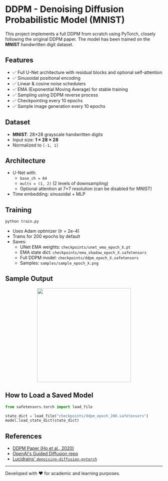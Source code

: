 # DDPM - Denoising Diffusion Probabilistic Model (MNIST)

This project implements a full DDPM from scratch using PyTorch, closely following the original DDPM paper. The model has been trained on the **MNIST** handwritten digit dataset.

## Features

- ✅ Full U-Net architecture with residual blocks and optional self-attention
- ✅ Sinusoidal positional encoding
- ✅ Linear & cosine noise schedulers
- ✅ EMA (Exponential Moving Average) for stable training
- ✅ Sampling using DDPM reverse process
- ✅ Checkpointing every 10 epochs
- ✅ Sample image generation every 10 epochs

## Dataset

- **MNIST**: 28×28 grayscale handwritten digits
- Input size: **1 × 28 × 28**
- Normalized to `[-1, 1]`

## Architecture

- U-Net with:
  - `base_ch = 64`
  - `mults = (1, 2)` (2 levels of downsampling)
  - Optional attention at 7×7 resolution (can be disabled for MNIST)
- Time embedding: sinusoidal + MLP

## Training

```bash
python train.py
```

- Uses Adam optimizer (lr = 2e-4)
- Trains for 200 epochs by default
- Saves:
  - UNet EMA weights: `checkpoints/unet_ema_epoch_X.pt`
  - EMA state dict: `checkpoints/ema_shadow_epoch_X.safetensors`
  - Full DDPM model: `checkpoints/ddpm_epoch_X.safetensors`
  - Samples: `samples/sample_epoch_X.png`

## Sample Output

<p align="center">
  <img src="samples/sample_epoch_200.png" width="300"/>
</p>

## How to Load a Saved Model

```python
from safetensors.torch import load_file

state_dict = load_file("checkpoints/ddpm_epoch_200.safetensors")
model.load_state_dict(state_dict)
```

## References

- [DDPM Paper (Ho et al., 2020)](https://arxiv.org/abs/2006.11239)
- [OpenAI's Guided Diffusion repo](https://github.com/openai/guided-diffusion)
- [Lucidrains' `denoising-diffusion-pytorch`](https://github.com/lucidrains/denoising-diffusion-pytorch)

---

Developed with ❤️ for academic and learning purposes.
